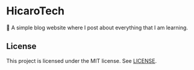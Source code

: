 # HicaroTech
:page_facing_up: A simple blog website where I post about everything that I am learning.

## License
This project is licensed under the MIT license. See [LICENSE](LICENSE).

